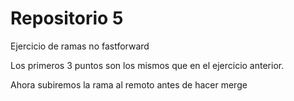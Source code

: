 # Repositorio 5

Ejercicio de ramas no fastforward

Los primeros 3 puntos son los mismos que en el ejercicio anterior. 

Ahora subiremos la rama al remoto antes de hacer merge
